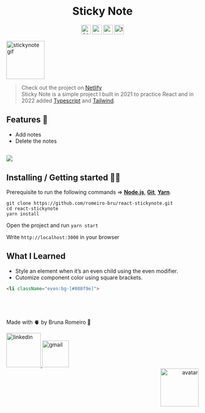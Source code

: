 <h1 align="center"> Sticky Note </h1>

<p align="center">
  <img  src="https://img.shields.io/badge/HTML5-E34F26?style=for-the-badge&logo=html5&logoColor=white"  height="25" alt="html">
  <img  src="https://img.shields.io/badge/CSS3-1572B6?style=for-the-badge&logo=css3&logoColor=white"  height="25" alt="css">
   <img  src="https://img.shields.io/badge/React-20232A?style=for-the-badge&logo=react&logoColor=61DAFB"  height="25" alt="react" />
  <img  src="https://img.shields.io/badge/TypeScript-007ACC?style=for-the-badge&logo=typescript&logoColor=white"  height="25" alt="typescript">
</p>

<p  align="left">
<img  src="https://media.giphy.com/media/osAcIGTSyeovPq6Xph/giphy.gif"  height="100" alt="stickynote gif">
</p>

> Check out the project on [Netlify](https://stickynote-react-typescript.netlify.app/)
> <br>
> Sticky Note is a simple project I built in 2021 to practice React and in 2022 added [Typescript](https://www.typescriptlang.org) and [Tailwind](https://tailwindcss.com/).

## Features 👾 
* Add notes
* Delete the notes

##
<img src="https://user-images.githubusercontent.com/56081906/167222865-683fdf05-4dc3-48d0-b3ff-a5a66e18fb09.gif" />


## Installing / Getting started 👨‍🏭

Prerequisite to run the following commands => <strong>[Node.js](https://nodejs.org/en/download/)</strong>, 
                           <strong>[Git](https://git-scm.com/downloads)</strong>, 
                           <strong>[Yarn](https://yarnpkg.com/)</strong>.
<br>
```
git clone https://github.com/romeiro-bru/react-stickynote.git
cd react-stickynote
yarn install
```


Open the project and run ```yarn start```

Write ```http://localhost:3000``` in your browser

## What I Learned
* Style an element when it’s an even child using the even modifier.
* Cutomize component color using square brackets.

```html
<li className="even:bg-[#808f9e]">
```
<br>

#

Made with 🫀 by Bruna Romeiro 🥰

<div align="left">
   <a href="https://www.linkedin.com/in/romeiro-bruna" target="_blank" >
    <img width="90rem" src="https://img.shields.io/badge/LinkedIn-0077B5?style=for-the-badge&logo=linkedin&logoColor=white" alt="linkedin" />
  </a>
   <a href="mailto:bruna.s.romeiro@gmail.com" target="_blank" >
    <img width="70rem" src="https://img.shields.io/badge/Gmail-D14836?style=for-the-badge&logo=gmail&logoColor=white" alt="gmail" />
  </a> 
</div>
<div align="right">
 <img  src="https://user-images.githubusercontent.com/56081906/147680402-8434cd2f-6781-4fbe-9edc-8a2be5fb2b64.png"  height="100" alt="avatar">
</div>
